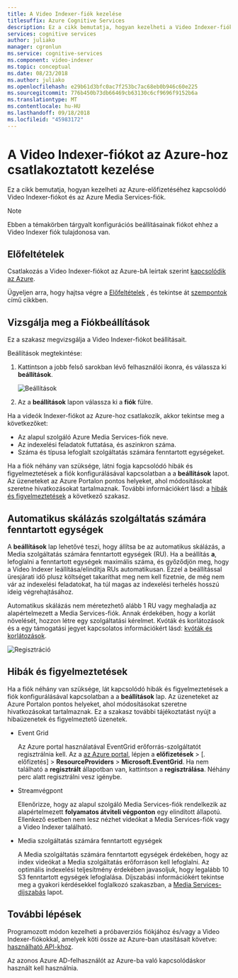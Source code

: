 ```yaml
---
title: A Video Indexer-fiók kezelése
titlesuffix: Azure Cognitive Services
description: Ez a cikk bemutatja, hogyan kezelheti a Video Indexer-fiókot az Azure-hoz csatlakoztatva.
services: cognitive services
author: juliako
manager: cgronlun
ms.service: cognitive-services
ms.component: video-indexer
ms.topic: conceptual
ms.date: 08/23/2018
ms.author: juliako
ms.openlocfilehash: e29b61d3bfc0ac7f253bc7ac68eb0b946c60e225
ms.sourcegitcommit: 776b450b73db66469cb63130c6cf9696f9152b6a
ms.translationtype: MT
ms.contentlocale: hu-HU
ms.lasthandoff: 09/18/2018
ms.locfileid: "45983172"
---
```

# <a name="manage-a-video-indexer-account-connected-to-azure"></a>A Video Indexer-fiókot az Azure-hoz csatlakoztatott kezelése

Ez a cikk bemutatja, hogyan kezelheti az Azure-előfizetéséhez kapcsolódó Video Indexer-fiókot és az Azure Media Services-fiók.

> [!NOTE]
> Ebben a témakörben tárgyalt konfigurációs beállításainak fiókot ehhez a Video Indexer fiók tulajdonosa van.

## <a name="prerequisites"></a>Előfeltételek

Csatlakozás a Video Indexer-fiókot az Azure-bA leírtak szerint [kapcsolódik az Azure](connect-to-azure.md). 

Ügyeljen arra, hogy hajtsa végre a [Előfeltételek](connect-to-azure.md#prerequisites) , és tekintse át [szempontok](connect-to-azure.md#considerations) című cikkben.

## <a name="examine-account-settings"></a>Vizsgálja meg a Fiókbeállítások

Ez a szakasz megvizsgálja a Video Indexer-fiókot beállításait.

Beállítások megtekintése:

1. Kattintson a jobb felső sarokban lévő felhasználói ikonra, és válassza ki **beállítások**.

    ![Beállítások](./media/manage-account-connected-to-azure/select-settings.png)

2. Az a **beállítások** lapon válassza ki a **fiók** fülre.

Ha a videók Indexer-fiókot az Azure-hoz csatlakozik, akkor tekintse meg a következőket:

* Az alapul szolgáló Azure Media Services-fiók neve.
* Az indexelési feladatok futtatása, és aszinkron száma.
* Száma és típusa lefoglalt szolgáltatás számára fenntartott egységeket.

Ha a fiók néhány van szüksége, látni fogja kapcsolódó hibák és figyelmeztetések a fiók konfigurálásával kapcsolatban a a **beállítások** lapot. Az üzeneteket az Azure Portalon pontos helyeket, ahol módosításokat szeretne hivatkozásokat tartalmaznak. További információkért lásd: a [hibák és figyelmeztetések](#errors-and-warnings) a következő szakasz.

## <a name="auto-scale-reserved-units"></a>Automatikus skálázás szolgáltatás számára fenntartott egységek

A **beállítások** lap lehetővé teszi, hogy állítsa be az automatikus skálázás, a Media szolgáltatás számára fenntartott egységek (RU). Ha a beállítás **a**, lefoglalni a fenntartott egységek maximális száma, és győződjön meg, hogy a Video Indexer leállítása/elindítja RUs automatikusan. Ezzel a beállítással üresjárati idő plusz költséget takaríthat meg nem kell fizetnie, de még nem vár az indexelési feladatokat, ha túl magas az indexelési terhelés hosszú ideig végrehajtásához.

Automatikus skálázás nem méretezhető alább 1 RU vagy meghaladja az alapértelmezett a Media Services-fiók. Annak érdekében, hogy a korlát növelését, hozzon létre egy szolgáltatási kérelmet. Kvóták és korlátozások és a egy támogatási jegyet kapcsolatos információkért lásd: [kvóták és korlátozások](../../media-services/previous/media-services-quotas-and-limitations.md).

![Regisztráció](./media/manage-account-connected-to-azure/autoscale-reserved-units.png)

## <a name="errors-and-warnings"></a>Hibák és figyelmeztetések

Ha a fiók néhány van szüksége, lát kapcsolódó hibák és figyelmeztetések a fiók konfigurálásával kapcsolatban a a **beállítások** lap. Az üzeneteket az Azure Portalon pontos helyeket, ahol módosításokat szeretne hivatkozásokat tartalmaznak. Ez a szakasz további tájékoztatást nyújt a hibaüzenetek és figyelmeztető üzenetek.

* Event Grid

    Az Azure portal használatával EventGrid erőforrás-szolgáltatót regisztrálnia kell. Az a [az Azure portal](https://portal.azure.com/), lépjen a **előfizetések** > [. előfizetés] > **ResourceProviders** > **Microsoft.EventGrid**. Ha nem található a **regisztrált** állapotban van, kattintson a **regisztrálása**. Néhány perc alatt regisztrálni vesz igénybe. 

* Streamvégpont

    Ellenőrizze, hogy az alapul szolgáló Media Services-fiók rendelkezik az alapértelmezett **folyamatos átviteli végponton** egy elindított állapotú. Ellenkező esetben nem lesz nézhet videókat a Media Services-fiók vagy a Video Indexer található.

* Media szolgáltatás számára fenntartott egységek 

    A Media szolgáltatás számára fenntartott egységek érdekében, hogy az index videókat a Media szolgáltatás erőforráson kell lefoglalni. Az optimális indexelési teljesítmény érdekében javasoljuk, hogy legalább 10 S3 fenntartott egységek lefoglalása. Díjszabási információkért tekintse meg a gyakori kérdésekkel foglalkozó szakaszban, a [Media Services-díjszabás](https://azure.microsoft.com/pricing/details/media-services/) lapot.   

## <a name="next-steps"></a>További lépések

Programozott módon kezelheti a próbaverziós fiókjához és/vagy a Video Indexer-fiókokkal, amelyek köti össze az Azure-ban utasításait követve: [használható API-khoz](video-indexer-use-apis.md).

Az azonos Azure AD-felhasználót az Azure-ba való kapcsolódáskor használt kell használnia.
